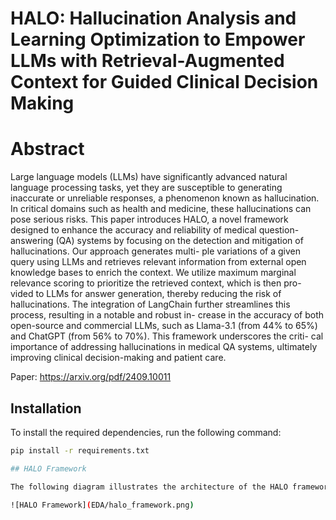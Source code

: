 # **HALO: Hallucination Analysis and Learning Optimization to Empower LLMs with Retrieval-Augmented Context for Guided Clinical Decision Making**

# **Abstract**
Large language models (LLMs) have significantly advanced
natural language processing tasks, yet they are susceptible to
generating inaccurate or unreliable responses, a phenomenon
known as hallucination. In critical domains such as health
and medicine, these hallucinations can pose serious risks.
This paper introduces HALO, a novel framework designed
to enhance the accuracy and reliability of medical question-
answering (QA) systems by focusing on the detection and
mitigation of hallucinations. Our approach generates multi-
ple variations of a given query using LLMs and retrieves
relevant information from external open knowledge bases to
enrich the context. We utilize maximum marginal relevance
scoring to prioritize the retrieved context, which is then pro-
vided to LLMs for answer generation, thereby reducing the
risk of hallucinations. The integration of LangChain further
streamlines this process, resulting in a notable and robust in-
crease in the accuracy of both open-source and commercial
LLMs, such as Llama-3.1 (from 44% to 65%) and ChatGPT
(from 56% to 70%). This framework underscores the criti-
cal importance of addressing hallucinations in medical QA
systems, ultimately improving clinical decision-making and
patient care.

Paper: https://arxiv.org/pdf/2409.10011

## Installation
To install the required dependencies, run the following command:

```bash
pip install -r requirements.txt

## HALO Framework

The following diagram illustrates the architecture of the HALO framework:

![HALO Framework](EDA/halo_framework.png)
